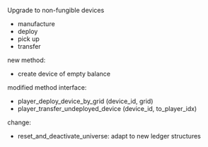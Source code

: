 Upgrade to non-fungible devices

- manufacture
- deploy
- pick up
- transfer

new method:
- create device of empty balance

modified method interface:
- player_deploy_device_by_grid (device_id, grid)
- player_transfer_undeployed_device (device_id, to_player_idx)

change:
- reset_and_deactivate_universe: adapt to new ledger structures


